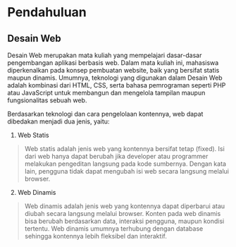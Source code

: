 # Pendahuluan 
## Desain Web
Desain Web merupakan mata kuliah yang mempelajari dasar-dasar pengembangan aplikasi berbasis web. Dalam mata kuliah ini, mahasiswa diperkenalkan pada konsep pembuatan website, baik yang bersifat statis maupun dinamis.
Umumnya, teknologi yang digunakan dalam Desain Web adalah kombinasi dari HTML, CSS, serta bahasa pemrograman seperti PHP atau JavaScript untuk membangun dan mengelola tampilan maupun fungsionalitas sebuah web.

Berdasarkan teknologi dan cara pengelolaan kontennya, web dapat dibedakan menjadi dua jenis, yaitu:
1. Web Statis
> Web statis adalah jenis web yang kontennya bersifat tetap (fixed). Isi dari web hanya dapat berubah jika developer atau programmer melakukan pengeditan langsung pada kode sumbernya. Dengan kata lain, pengguna tidak dapat mengubah isi web secara langsung melalui browser.
2. Web Dinamis
> Web dinamis adalah jenis web yang kontennya dapat diperbarui atau diubah secara langsung melalui browser. Konten pada web dinamis bisa berubah berdasarkan data, interaksi pengguna, maupun kondisi tertentu. Web dinamis umumnya terhubung dengan database sehingga kontennya lebih fleksibel dan interaktif.

